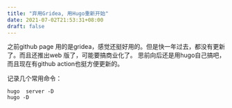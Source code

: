 ```yaml
---
title: "弃用Gridea, 用Hugo重新开始"
date: 2021-07-02T21:53:31+08:00
draft: false
---
```

    
之前github page 用的是gridea，感觉还挺好用的。但是快一年过去，都没有更新了。而且还推出web
版了，可能要搞商业化了。
思前向后还是用hugo自己搞吧，而且现在有github action也挺方便更新的。

记录几个常用命令：
```
hugo  server -D
hugo -D
```

